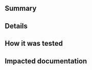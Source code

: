 <!--------------------------------------------------------------------------
👉 STEP 1: Before getting started, please read the contributor guidelines:
     https://rushstack.io/pages/contributing/get_started/
--------------------------------------------------------------------------->

<!--------------------------------------------------------------------------
👉 STEP 2: We thoughtfully review both implementation AND feature design.
     If you are making a nontrivial change, it's recommended to first create
     a GitHub issue and get feedback on your proposed design.
--------------------------------------------------------------------------->

<!--------------------------------------------------------------------------
👉 STEP 3: Write a concise but specific PR title in the box above.
     Prefix your PR with a relevant Rush Stack package name in brackets.
     For example, if your PR fixes the "@rushstack/ts-command-line" project,
     then your GitHub title might look like:

     "[ts-command-line] Add support for numeric command line parameters"
--------------------------------------------------------------------------->

## Summary

<!--------------------------------------------------------------------------
👉 STEP 4:  In a few sentences, write a summary explaining:

     From the perspective of an end user, what problem are you solving?
     What did you change?

     You can add the magic phrase "Fixes #1234" to automatically close
     issue #1234 when your PR is merged.
--------------------------------------------------------------------------->

## Details

<!--------------------------------------------------------------------------
👉 STEP 5: Provide additional details about your fix:

     How did you solve the problem?
     Mention any alternate approaches you considered.
     Did you completely solve the problem, or are some cases not handled yet?
     Does this change break backwards compatibility?
     Could any aspects of your change impact performance?
--------------------------------------------------------------------------->

## How it was tested

<!--------------------------------------------------------------------------
👉 STEP 6: What test cases did you use to validate your work?
     Given the complexities of how build tools interact with the OS, we only
     require unit tests for algorithmic code (e.g. parsing a string, sorting a list).
     Manual testing is fine; you might write something like:

     "Invoked 'rush install' with useWorkspaces=true and useWorkspaces=false
     and confirmed that peer dependencies were handled correctly."

     NOTE: Manual testing should be performed on the *final* commit.
     Pushing additional commits with "small" fixes often invalidates testing.
--------------------------------------------------------------------------->

## Impacted documentation

<!--------------------------------------------------------------------------
👉 STEP 7: Does your PR affect anything that is discussed in the website docs?
     If so, please paste the URL of each affected web page, so we will
     remember to update the documentation after your PR is merged.
     (Updating the website is appreciated but not required.)
     If no docs are impacted, delete the "Impacted documentation" section.

     If you modified a JSON schema, remember to update init templates such as:
     rush-lib/assets/rush-init/*.json
     api-extractor/src/schemas/api-extractor-template.json
--------------------------------------------------------------------------->

<!--------------------------------------------------------------------------
👉 STEP 8: Don't forget to run "rush change":

     https://rushjs.io/pages/best_practices/change_logs/
--------------------------------------------------------------------------->


<!-- Have a question?  Ask for help in the chat room: https://rushstack.zulipchat.com/ -->
